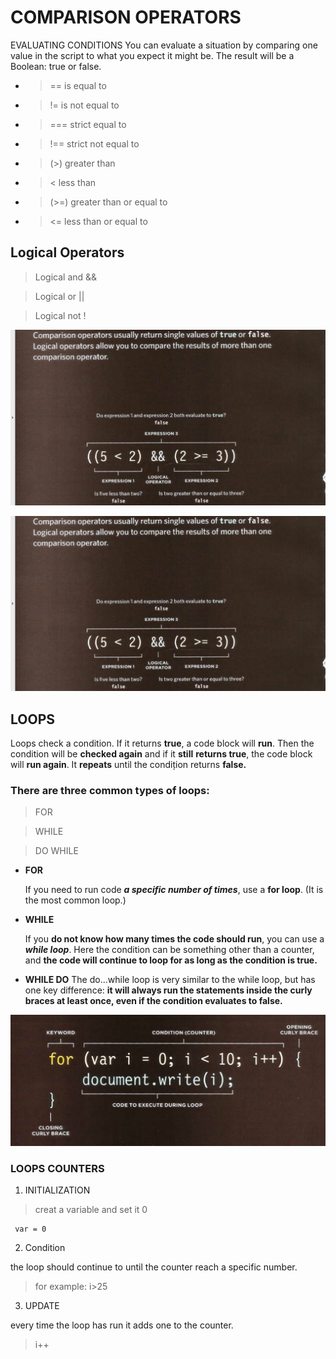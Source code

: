 # COMPARISON OPERATORS
EVALUATING CONDITIONS You can evaluate a situation by comparing one value in the script to what you expect it might be. The result will be a Boolean: true or false.

* >== is equal to

* >!= is not equal to
* >=== strict equal to
* >!== strict not equal to
- >  (>) greater than
* > < less than 
* > (>=) greater than or equal to
* > <= less than or equal to

## Logical Operators
> Logical and &&

> Logical or ||

> Logical not !

![pic](images/Capture.PNG)

![PIC](images/Capture.PNG)

## LOOPS
Loops check a condition. If it returns **true**, a code block will **run**. Then the condition will be **checked again** and if it **still** **returns true**, the code block will **run again**. It **repeats** until the condițion returns **false.**

 ### There are three common types of loops:
 >FOR 

>WHILE

 >DO WHILE 

- **FOR** 

  If you need to run code ***a specific number of times***, use a **for loop**. (It is the most common loop.) 

- **WHILE**

   If you **do not know how many times the code should run**, you can use a ***while loop***. Here the condition can be something other than a counter, and **the code will continue to loop for as long as the condition is true.**

* **WHILE DO**
The do...while loop is very similar to the while loop, but has one key difference: **it will always run the statements inside the curly braces at least once, even if the condition evaluates to false.**

![PIC](images/Capture2.PNG)

### LOOPS COUNTERS
1. INITIALIZATION
> creat a variable and set it 0 

     var = 0

2. Condition 

the loop should continue to until the counter reach a specific number.
> for example: i>25

3. UPDATE 

 every time the loop has run it adds one to the counter.
 > i++
 
